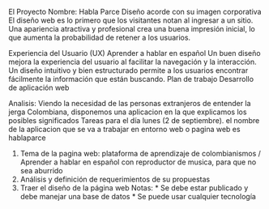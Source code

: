 El Proyecto
Nombre: Habla Parce
Diseño acorde con su imagen corporativa
El diseño web es lo primero que los visitantes notan al ingresar a un sitio. Una apariencia atractiva y profesional crea una buena impresión inicial, lo que aumenta la probabilidad de retener a los usuarios.

Experiencia del Usuario (UX) 
Aprender a hablar en español
Un buen diseño mejora la experiencia del usuario al facilitar la navegación y la interacción. Un diseño intuitivo y bien estructurado permite a los usuarios encontrar fácilmente la información que están buscando.
Plan de trabajo
Desarrollo de aplicación web

Analisis:
Viendo la necesidad de las personas extranjeros de entender la jerga Colombiana, disponemos una aplicacion en la que explicamos los posibles significados
Tareas para el día lunes (2 de septiembre).
el nombre de la aplicacion que se va a trabajar en entorno web o pagina web es hablaparce
1. Tema de la pagina web: plataforma de aprendizaje de colombianismos / Aprender a hablar en español con reproductor de musica, para que no sea aburrido
2. Análisis y definición de requerimientos de su propuestas
3. Traer el diseño de la página web 
    Notas: 
        * Se debe estar publicado y debe manejar una base de datos
        * Se puede usar cualquier tecnología 
